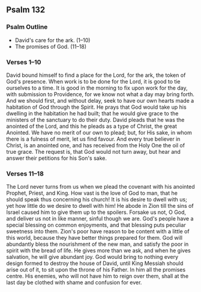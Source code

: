 ## Psalm 132

### Psalm Outline

- David's care for the ark. (1–10)
- The promises of God. (11–18)

### Verses 1–10

David bound himself to find a place for the Lord, for the ark, the token of God's presence. When work is to be done for the Lord, it is good to tie ourselves to a time. It is good in the morning to fix upon work for the day, with submission to Providence, for we know not what a day may bring forth. And we should first, and without delay, seek to have our own hearts made a habitation of God through the Spirit. He prays that God would take up his dwelling in the habitation he had built; that he would give grace to the ministers of the sanctuary to do their duty. David pleads that he was the anointed of the Lord, and this he pleads as a type of Christ, the great Anointed. We have no merit of our own to plead; but, for His sake, in whom there is a fulness of merit, let us find favour. And every true believer in Christ, is an anointed one, and has received from the Holy One the oil of true grace. The request is, that God would not turn away, but hear and answer their petitions for his Son's sake.

### Verses 11–18

The Lord never turns from us when we plead the covenant with his anointed Prophet, Priest, and King. How vast is the love of God to man, that he should speak thus concerning his church! It is his desire to dwell with us; yet how little do we desire to dwell with him! He abode in Zion till the sins of Israel caused him to give them up to the spoilers. Forsake us not, O God, and deliver us not in like manner, sinful though we are. God's people have a special blessing on common enjoyments, and that blessing puts peculiar sweetness into them. Zion's poor have reason to be content with a little of this world, because they have better things prepared for them. God will abundantly bless the nourishment of the new man, and satisfy the poor in spirit with the bread of life. He gives more than we ask, and when he gives salvation, he will give abundant joy. God would bring to nothing every design formed to destroy the house of David, until King Messiah should arise out of it, to sit upon the throne of his Father. In him all the promises centre. His enemies, who will not have him to reign over them, shall at the last day be clothed with shame and confusion for ever.

